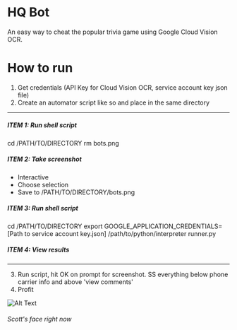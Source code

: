 # HQ Bot
An easy way to cheat the popular trivia game using Google Cloud Vision OCR.

# How to run
1. Get credentials (API Key for Cloud Vision OCR, service account key json file)
2. Create an automator script like so and place in the same directory
___
##### ITEM 1: Run shell script
cd /PATH/TO/DIRECTORY
rm bots.png

##### ITEM 2: Take screenshot
- Interactive
- Choose selection
- Save to /PATH/TO/DIRECTORY/bots.png

##### ITEM 3: Run shell script
cd /PATH/TO/DIRECTORY
export GOOGLE_APPLICATION_CREDENTIALS=[Path to service account key.json]
/path/to/python/interpreter runner.py

##### ITEM 4: View results
___
3. Run script, hit OK on prompt for screenshot. SS everything below phone carrier info and above 'view comments'
4. Profit

![Alt Text](https://media.giphy.com/media/3o752cuysSwyUlK7mM/giphy.gif)
###### Scott's face right now
